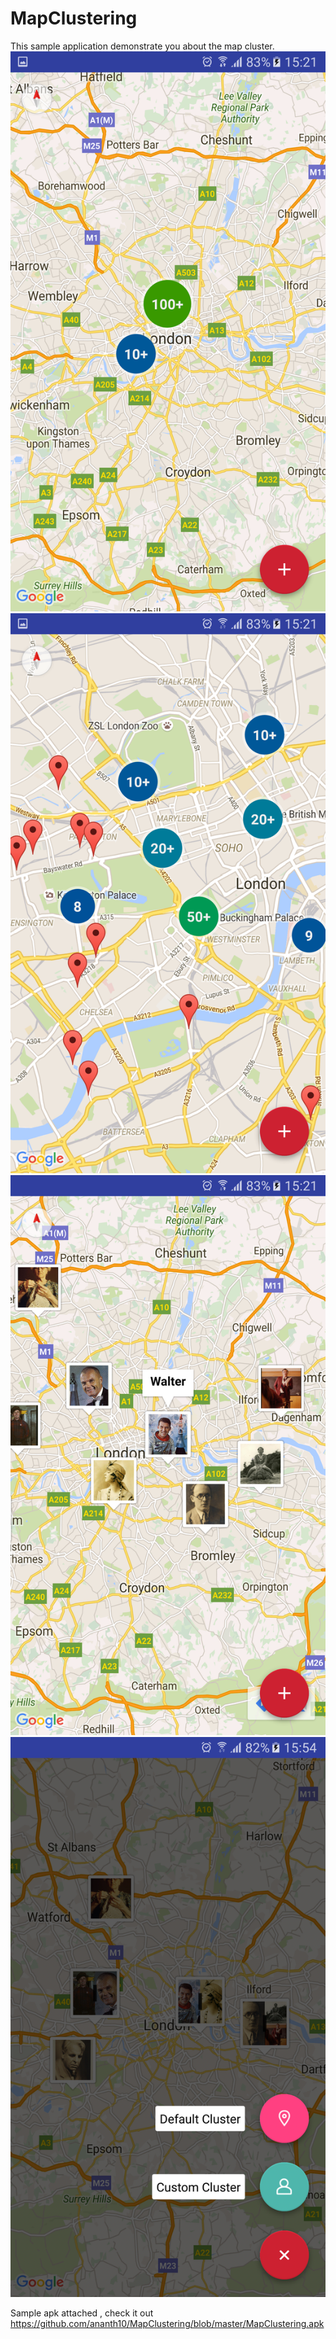 # MapClustering
This sample application demonstrate you about the map cluster.
![alt tag](https://github.com/ananth10/MapClustering/blob/master/screen1.png)
![alt tag](https://github.com/ananth10/MapClustering/blob/master/screen2.png)
![alt tag](https://github.com/ananth10/MapClustering/blob/master/screen3.png)
![alt tag](https://github.com/ananth10/MapClustering/blob/master/screen4.png)


Sample apk attached , check it out https://github.com/ananth10/MapClustering/blob/master/MapClustering.apk
